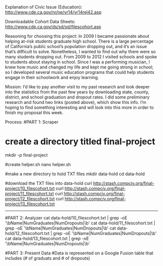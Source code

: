 Explanation of Civic Issue (Education):
http://www.cde.ca.gov/nr/ne/yr14/yr14rel42.asp

Downloadable Cohort Data Sheets:
http://www.cde.ca.gov/ds/sd/sd/filescohort.asp

Reasoning for choosing this project:
In 2009 I became passionate about helping at-risk students 
graduate high school. There is a large percentage of California’s 
public school’s population dropping out, and it’s an issue that’s 
difficult to solve. Nonetheless, I wanted to find out why there 
were so many students dropping out. From 2009 to 2012 I visited 
schools and spoke to students about staying in school. Since I was 
a performing musician, I knew how music and changed my life and 
kept me going strong in school; so I developed several music 
education programs that could help students engage in their 
schoolwork and enjoy learning. 

Mission:
I’d like to pay another visit to my past research and look deeper 
into the statistics from the past few years by downloading state, 
county, district, and school graduation and dropout rates. I did 
some preliminary research and found two links (posted above), 
which show this info. I’m hoping to find something interesting and 
will look into this more in order to finish my proposal this week. 

Process:
#PART 1: Scraper

# create a directory titled final-project
mkdir -p final-project

#create helper.sh
nano helper.sh 

#make a new directory to hold TXT files
mkdir data-hold
cd data-hold

#download the TXT files into data-hold
curl http://stash.compciv.org/final-project/10_filescohort.txt
curl http://stash.compciv.org/final-project/11_filescohort.txt
curl http://stash.compciv.org/final-project/12_filescohort.txt
curl http://stash.compciv.org/final-project/13_filescohort.txt
____

#PART 2: Analyzer
cat data-hold/10_filescohort.txt | grep -oE '\bName|NumGraduates|NumDropouts|\b'
cat data-hold/11_filescohort.txt | grep -oE '\bName|NumGraduates|NumDropouts|\b'
cat data-hold/12_filescohort.txt | grep -oE '\bName|NumGraduates|NumDropouts|\b'
cat data-hold/13_filescohort.txt | grep -oE '\bName|NumGraduates|NumDropouts|\b'

#PART 3: Present Data 
#Data is represented on a Google Fusion table that includes (# of graduats and # of dropouts)












